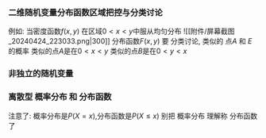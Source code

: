 


### 二维随机变量分布函数区域把控与分类讨论
例如:
当密度函数$f(x,y)$ 在区域$0<x<y$中服从均匀分布
![[附件/屏幕截图_20240424_223033.png|300]]
分布函数$F(x,y)$ 要 分类讨论, 类似的 点$A$ 和 $E$ 的概率
类似的点$A$是在$0<x<y$
类似的点$B$是在$0<y<x$

### 非独立的随机变量


### 离散型 概率分布 和 分布函数 
注意了: 概率分布是$P(X=x)$,分布函数是$P(X\leq x)$
别把 概率分布 理解称 分布函数了

